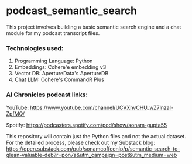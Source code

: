 # podcast_semantic_search
This project involves building a basic semantic search engine and a chat module for my podcast transcript files. 

### Technologies used:
1. Programming Language: Python
2. Embeddings: Cohere'e embedding v3
3. Vector DB: ApertureData's ApertureDB
4. Chat LLM: Cohere's CommandR Plus

### AI Chronicles podcast links:

YouTube: https://www.youtube.com/channel/UCVXhvCHU_wZ7lnzal-ZpfMQ/

Spotify: https://podcasters.spotify.com/pod/show/sonam-gupta55

This repository will contain just the Python files and not the actual dataset. For the detailed process, please check out my Substack blog: https://open.substack.com/pub/sonamcoffeenlp/p/semantic-search-to-glean-valuable-deb?r=pon7a&utm_campaign=post&utm_medium=web
